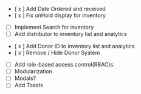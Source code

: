 - [ x ] Add Date Ordered and received
- [ x ] Fix onHold display for inventory
- [ ] Implement Search for inventory
- [ ] Add distributor to inventory list and analytics
- [ x ] Add Donor ID to inventory list and analytics
- [ x ] Remove / Hide Donor System
- [ ] Add  role-based access control(RBAC)s.
- [ ] Modularization
- [ ] Modals?
- [ ] Add Toasts